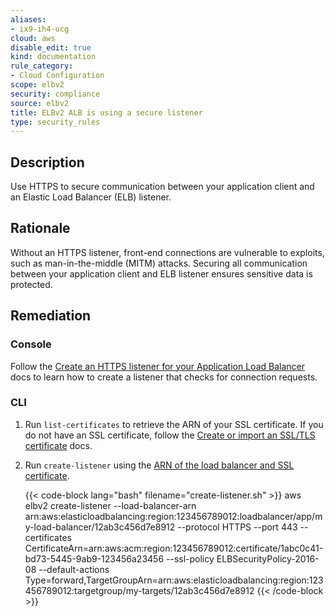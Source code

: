 ```yaml
---
aliases:
- ix9-ih4-ucg
cloud: aws
disable_edit: true
kind: documentation
rule_category:
- Cloud Configuration
scope: elbv2
security: compliance
source: elbv2
title: ELBv2 ALB is using a secure listener
type: security_rules
---
```


## Description

Use HTTPS to secure communication between your application client and an Elastic Load Balancer (ELB) listener.

## Rationale

Without an HTTPS listener, front-end connections are vulnerable to exploits, such as man-in-the-middle (MITM) attacks. Securing all communication between your application client and ELB listener ensures sensitive data is protected.

## Remediation

### Console

Follow the [Create an HTTPS listener for your Application Load Balancer][1] docs to learn how to create a listener that checks for connection requests.

### CLI

1. Run `list-certificates` to retrieve the ARN of your SSL certificate. If you do not have an SSL certificate, follow the [Create or import an SSL/TLS certificate][2] docs.
2. Run `create-listener` using the [ARN of the load balancer and SSL certificate][3].

    {{< code-block lang="bash" filename="create-listener.sh" >}}
    aws elbv2 create-listener
        --load-balancer-arn arn:aws:elasticloadbalancing:region:123456789012:loadbalancer/app/my-load-balancer/12ab3c456d7e8912
        --protocol HTTPS
        --port 443
        --certificates CertificateArn=arn:aws:acm:region:123456789012:certificate/1abc0c41-bd73-5445-9ab9-123456a23456
        --ssl-policy ELBSecurityPolicy-2016-08 --default-actions Type=forward,TargetGroupArn=arn:aws:elasticloadbalancing:region:123456789012:targetgroup/my-targets/12ab3c456d7e8912
    {{< /code-block >}}

[1]: https://docs.aws.amazon.com/elasticloadbalancing/latest/application/create-https-listener.html
[2]: https://docs.aws.amazon.com/elasticloadbalancing/latest/classic/ssl-server-cert.html#create-certificate-acm
[3]: https://awscli.amazonaws.com/v2/documentation/api/latest/reference/elbv2/create-listener.html

